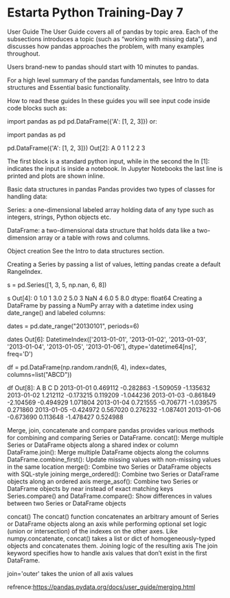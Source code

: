 # Estarta Python Training-Day 7
User Guide
The User Guide covers all of pandas by topic area. Each of the subsections introduces a topic (such as “working with missing data”), and discusses how pandas approaches the problem, with many examples throughout.

Users brand-new to pandas should start with 10 minutes to pandas.

For a high level summary of the pandas fundamentals, see Intro to data structures and Essential basic functionality.

How to read these guides
In these guides you will see input code inside code blocks such as:

import pandas as pd
pd.DataFrame({'A': [1, 2, 3]})
or:

import pandas as pd

pd.DataFrame({'A': [1, 2, 3]})
Out[2]: 
   A
0  1
1  2
2  3

The first block is a standard python input, while in the second the In [1]: indicates the input is inside a notebook. In Jupyter Notebooks the last line is printed and plots are shown inline.

Basic data structures in pandas
Pandas provides two types of classes for handling data:

Series: a one-dimensional labeled array holding data of any type
such as integers, strings, Python objects etc.

DataFrame: a two-dimensional data structure that holds data like a two-dimension array or a table with rows and columns.

Object creation
See the Intro to data structures section.

Creating a Series by passing a list of values, letting pandas create a default RangeIndex.

s = pd.Series([1, 3, 5, np.nan, 6, 8])

s
Out[4]: 
0    1.0
1    3.0
2    5.0
3    NaN
4    6.0
5    8.0
dtype: float64
Creating a DataFrame by passing a NumPy array with a datetime index using date_range() and labeled columns:

dates = pd.date_range("20130101", periods=6)

dates
Out[6]: 
DatetimeIndex(['2013-01-01', '2013-01-02', '2013-01-03', '2013-01-04',
               '2013-01-05', '2013-01-06'],
              dtype='datetime64[ns]', freq='D')

df = pd.DataFrame(np.random.randn(6, 4), index=dates, columns=list("ABCD"))

df
Out[8]: 
                   A         B         C         D
2013-01-01  0.469112 -0.282863 -1.509059 -1.135632
2013-01-02  1.212112 -0.173215  0.119209 -1.044236
2013-01-03 -0.861849 -2.104569 -0.494929  1.071804
2013-01-04  0.721555 -0.706771 -1.039575  0.271860
2013-01-05 -0.424972  0.567020  0.276232 -1.087401
2013-01-06 -0.673690  0.113648 -1.478427  0.524988

Merge, join, concatenate and compare
pandas provides various methods for combining and comparing Series or DataFrame.
concat(): Merge multiple Series or DataFrame objects along a shared index or column
DataFrame.join(): Merge multiple DataFrame objects along the columns
DataFrame.combine_first(): Update missing values with non-missing values in the same location
merge(): Combine two Series or DataFrame objects with SQL-style joining
merge_ordered(): Combine two Series or DataFrame objects along an ordered axis
merge_asof(): Combine two Series or DataFrame objects by near instead of exact matching keys
Series.compare() and DataFrame.compare(): Show differences in values between two Series or DataFrame objects

concat()
The concat() function concatenates an arbitrary amount of Series or DataFrame objects along an axis while performing optional set logic (union or intersection) of the indexes on the other axes. Like numpy.concatenate, concat() takes a list or dict of homogeneously-typed objects and concatenates them.
Joining logic of the resulting axis
The join keyword specifies how to handle axis values that don’t exist in the first DataFrame.

join='outer' takes the union of all axis values

refrence:https://pandas.pydata.org/docs/user_guide/merging.html